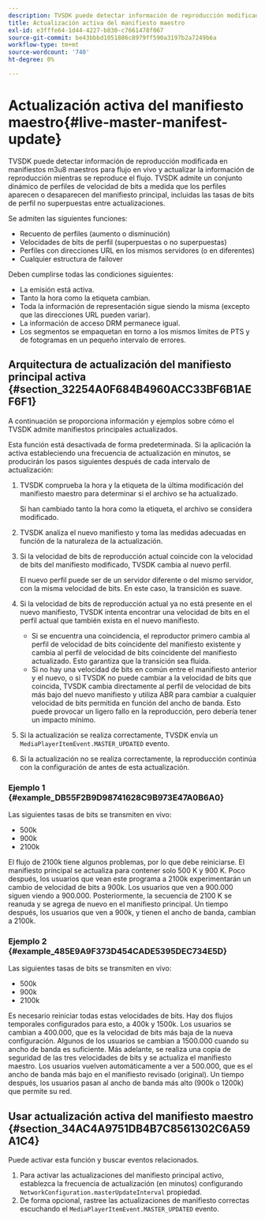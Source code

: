 ```yaml
---
description: TVSDK puede detectar información de reproducción modificada en manifiestos m3u8 maestros para flujo en vivo y actualizar la información de reproducción mientras se reproduce el flujo. TVSDK admite un conjunto dinámico de perfiles de velocidad de bits a medida que los perfiles aparecen o desaparecen del manifiesto principal, incluidas las tasas de bits de perfil no superpuestas entre actualizaciones.
title: Actualización activa del manifiesto maestro
exl-id: e3fffe64-1d44-4227-b830-c7661478f067
source-git-commit: be43bbbd1051886c8979ff590a3197b2a7249b6a
workflow-type: tm+mt
source-wordcount: '740'
ht-degree: 0%

---
```


# Actualización activa del manifiesto maestro{#live-master-manifest-update}

TVSDK puede detectar información de reproducción modificada en manifiestos m3u8 maestros para flujo en vivo y actualizar la información de reproducción mientras se reproduce el flujo. TVSDK admite un conjunto dinámico de perfiles de velocidad de bits a medida que los perfiles aparecen o desaparecen del manifiesto principal, incluidas las tasas de bits de perfil no superpuestas entre actualizaciones.

Se admiten las siguientes funciones:

* Recuento de perfiles (aumento o disminución)
* Velocidades de bits de perfil (superpuestas o no superpuestas)
* Perfiles con direcciones URL en los mismos servidores (o en diferentes)
* Cualquier estructura de failover

Deben cumplirse todas las condiciones siguientes:

* La emisión está activa.
* Tanto la hora como la etiqueta cambian.
* Toda la información de representación sigue siendo la misma (excepto que las direcciones URL pueden variar).
* La información de acceso DRM permanece igual.
* Los segmentos se empaquetan en torno a los mismos límites de PTS y de fotogramas en un pequeño intervalo de errores.

## Arquitectura de actualización del manifiesto principal activa {#section_32254A0F684B4960ACC33BF6B1AEF6F1}

A continuación se proporciona información y ejemplos sobre cómo el TVSDK admite manifiestos principales actualizados.

Esta función está desactivada de forma predeterminada. Si la aplicación la activa estableciendo una frecuencia de actualización en minutos, se producirán los pasos siguientes después de cada intervalo de actualización:

1. TVSDK comprueba la hora y la etiqueta de la última modificación del manifiesto maestro para determinar si el archivo se ha actualizado.

   Si han cambiado tanto la hora como la etiqueta, el archivo se considera modificado.
1. TVSDK analiza el nuevo manifiesto y toma las medidas adecuadas en función de la naturaleza de la actualización.
1. Si la velocidad de bits de reproducción actual coincide con la velocidad de bits del manifiesto modificado, TVSDK cambia al nuevo perfil.

   El nuevo perfil puede ser de un servidor diferente o del mismo servidor, con la misma velocidad de bits. En este caso, la transición es suave.
1. Si la velocidad de bits de reproducción actual ya no está presente en el nuevo manifiesto, TVSDK intenta encontrar una velocidad de bits en el perfil actual que también exista en el nuevo manifiesto.

   * Si se encuentra una coincidencia, el reproductor primero cambia al perfil de velocidad de bits coincidente del manifiesto existente y cambia al perfil de velocidad de bits coincidente del manifiesto actualizado. Esto garantiza que la transición sea fluida.
   * Si no hay una velocidad de bits en común entre el manifiesto anterior y el nuevo, o si TVSDK no puede cambiar a la velocidad de bits que coincida, TVSDK cambia directamente al perfil de velocidad de bits más bajo del nuevo manifiesto y utiliza ABR para cambiar a cualquier velocidad de bits permitida en función del ancho de banda. Esto puede provocar un ligero fallo en la reproducción, pero debería tener un impacto mínimo.

1. Si la actualización se realiza correctamente, TVSDK envía un `MediaPlayerItemEvent.MASTER_UPDATED` evento.
1. Si la actualización no se realiza correctamente, la reproducción continúa con la configuración de antes de esta actualización.

### Ejemplo 1 {#example_DB55F2B9D98741628C9B973E47A0B6A0}

Las siguientes tasas de bits se transmiten en vivo:

* 500k
* 900k
* 2100k

El flujo de 2100k tiene algunos problemas, por lo que debe reiniciarse. El manifiesto principal se actualiza para contener solo 500 K y 900 K. Poco después, los usuarios que vean este programa a 2100k experimentarán un cambio de velocidad de bits a 900k. Los usuarios que ven a 900.000 siguen viendo a 900.000. Posteriormente, la secuencia de 2100 K se reanuda y se agrega de nuevo en el manifiesto principal. Un tiempo después, los usuarios que ven a 900k, y tienen el ancho de banda, cambian a 2100k.

### Ejemplo 2 {#example_485E9A9F373D454CADE5395DEC734E5D}

Las siguientes tasas de bits se transmiten en vivo:

* 500k
* 900k
* 2100k

Es necesario reiniciar todas estas velocidades de bits. Hay dos flujos temporales configurados para esto, a 400k y 1500k. Los usuarios se cambian a 400.000, que es la velocidad de bits más baja de la nueva configuración. Algunos de los usuarios se cambian a 1500.000 cuando su ancho de banda es suficiente. Más adelante, se realiza una copia de seguridad de las tres velocidades de bits y se actualiza el manifiesto maestro. Los usuarios vuelven automáticamente a ver a 500.000, que es el ancho de banda más bajo en el manifiesto revisado (original). Un tiempo después, los usuarios pasan al ancho de banda más alto (900k o 1200k) que permite su red.

## Usar actualización activa del manifiesto maestro {#section_34AC4A9751DB4B7C8561302C6A59A1C4}

Puede activar esta función y buscar eventos relacionados.

1. Para activar las actualizaciones del manifiesto principal activo, establezca la frecuencia de actualización (en minutos) configurando `NetworkConfiguration.masterUpdateInterval` propiedad.
1. De forma opcional, rastree las actualizaciones de manifiesto correctas escuchando el `MediaPlayerItemEvent.MASTER_UPDATED` evento.
